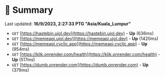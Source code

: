 # 📖 Summary
Last updated: **16/9/2023, 2:27:33 PTG "Asia/Kuala_Lumpur"**

- `GET` [https://hastebin.ujol.dev](https://hastebin.ujol.dev) - **Up** (636ms)
- `GET` [https://memeapi.ujol.dev](https://memeapi.ujol.dev) - **Up** (1420ms)
- `GET` [https://memeapi.cyclic.app](https://memeapi.cyclic.app) - **Up** (954ms)
- `GET` [https://klik.onrender.com/health](https://klik.onrender.com/health) - **Up** (517ms)
- `GET` [https://dumb.onrender.com](https://dumb.onrender.com) - **Up** (379ms)
